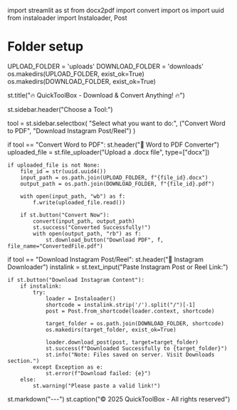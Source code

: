 import streamlit as st
from docx2pdf import convert
import os
import uuid
from instaloader import Instaloader, Post

# Folder setup
UPLOAD_FOLDER = 'uploads'
DOWNLOAD_FOLDER = 'downloads'
os.makedirs(UPLOAD_FOLDER, exist_ok=True)
os.makedirs(DOWNLOAD_FOLDER, exist_ok=True)

st.title("🔥 QuickToolBox - Download & Convert Anything! 🔥")

st.sidebar.header("Choose a Tool:")

tool = st.sidebar.selectbox(
    "Select what you want to do:",
    ("Convert Word to PDF", "Download Instagram Post/Reel")
)

if tool == "Convert Word to PDF":
    st.header("📄 Word to PDF Converter")
    uploaded_file = st.file_uploader("Upload a .docx file", type=["docx"])
    
    if uploaded_file is not None:
        file_id = str(uuid.uuid4())
        input_path = os.path.join(UPLOAD_FOLDER, f"{file_id}.docx")
        output_path = os.path.join(DOWNLOAD_FOLDER, f"{file_id}.pdf")
        
        with open(input_path, "wb") as f:
            f.write(uploaded_file.read())

        if st.button("Convert Now"):
            convert(input_path, output_path)
            st.success("Converted Successfully!")
            with open(output_path, "rb") as f:
                st.download_button("Download PDF", f, file_name="ConvertedFile.pdf")

if tool == "Download Instagram Post/Reel":
    st.header("📸 Instagram Downloader")
    instalink = st.text_input("Paste Instagram Post or Reel Link:")

    if st.button("Download Instagram Content"):
        if instalink:
            try:
                loader = Instaloader()
                shortcode = instalink.strip('/').split("/")[-1]
                post = Post.from_shortcode(loader.context, shortcode)
                
                target_folder = os.path.join(DOWNLOAD_FOLDER, shortcode)
                os.makedirs(target_folder, exist_ok=True)
                
                loader.download_post(post, target=target_folder)
                st.success(f"Downloaded Successfully to {target_folder}")
                st.info("Note: Files saved on server. Visit Downloads section.")
            except Exception as e:
                st.error(f"Download failed: {e}")
        else:
            st.warning("Please paste a valid link!")

st.markdown("---")
st.caption("© 2025 QuickToolBox - All rights reserved")
